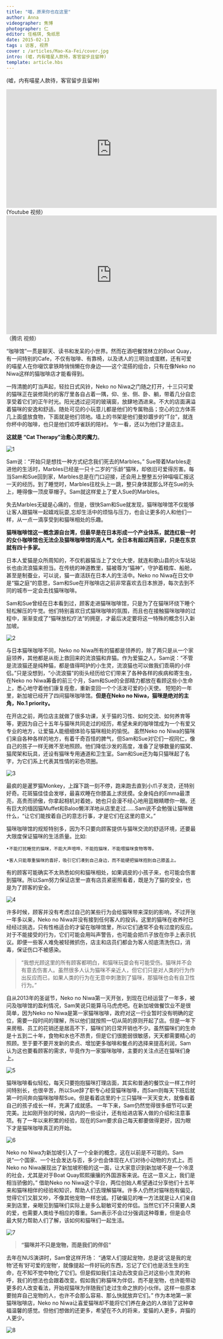 ```yaml
---
title: "喵，原来你也在这里"
author: Anna
videographer: 焦博
photographer: 仁
editor: 任格琪, 兔纸思
date: 2015-02-13
tags : 访客, 视界
cover : /articles/Mao-Ka-Fei/cover.jpg
intro: (嘘，内有喵星人款待，客官留步且留神)
template: article.hbs
---
```


(嘘，内有喵星人款待，客官留步且留神)
<span class="more"></span>

<iframe width="560" height="315" src="https://www.youtube.com/embed/KV18HYy13bI" frameborder="0" allowfullscreen></iframe>
(Youtube 视频）
<iframe width="560" height="315" src="https://www.youtube.com/embed/KV18HYy13bI" frameborder="0" allowfullscreen></iframe>
（腾讯 视频）

“咖啡馆”一贯是聊天、读书和发呆的小世界。然而在酒吧餐馆林立的Boat Quay，有一间特别的Cafe，不仅有咖啡、有靠椅，以及诱人的三明治或蛋糕，还有可爱的喵星人在你啜饮拿铁時悄悄懒在你身边——这个混搭的组合，只有在像Neko no Niwa这样的猫咖啡店才能看得到。


一阵清脆的叮当声起，轻拉日式风铃，Neko no Niwa之门随之打开，十三只可爱的猫咪正在装修简约的客厅里各自占着一隅，仰、坐、侧、卧、躺，带着几分自恋享受着它们的正午时光。阳光透过迎河的玻璃窗，放肆地洒进来。不大的店面满溢着猫咪的安逸和舒适。随处可见的小玩意儿都是他们的专属物品；空心的立方体茶几上面盛放食物，下面就是他们领地。墙上的书架是他们曼妙踱步的“T台”，就连你杯中的咖啡，也只是他们欢呼雀跃的陪衬。
乍一看，还以为他们才是店主。

**这就是 “Cat Therapy”治愈心灵的魔力**。

<div><img src="1.jpg" alt="1"/></div>	
 
Sam说：“开始只是想找一种方式纪念我们死去的Marbles。” Sue带着Marbles走进他的生活时，Marbles已经是一只十二岁的“乐龄”猫咪，却依旧可爱得厉害。每当Sam和Sue回到家，Marbles总是在门口迎接，还会用上整整五分钟喵喵汇报这一天的经历。到了睡觉时，Marbles往枕头上一跳，整只身体就那么环在Sue的头上，睡得像一顶皮草帽子。Sam就这样爱上了爱人Sue的Marbles。

失去Marbles无疑是心痛的，但是，很快Sam和Sue就发现，猫咪咖啡馆不仅能够让客人跟猫咪一起嬉戏玩耍,忘却生活中的烦恼与压力，也会让更多的人和他们一样，从一点一滴享受到和猫咪相处的乐趣。

**猫咪咖啡馆这一概念源自台湾，但最早是在日本形成一个产业体系，就连红极一时的女仆咖啡馆也无法企及猫咪咖啡馆的高人气，全日本有超过两百家，只是在东京就有四十多家。**

日本人爱猫是众所周知的，不仅机器猫当上了文化大使，就连和歌山县的火车站站长也由流浪猫来担当。在传统的神道教里，猫被尊为“猫神”，守护着粮库、船舱，甚至是制蚕业，可以说，猫一直活跃在日本人的生活中。Neko no Niwa在日文中是“猫之庭“的意思，Sam和Sue在开咖啡店之前非常喜欢去日本旅游，每次去到不同的城市一定会去找猫咪咖啡。

Sam和Sue曾经在日本看到过，顾客走进猫咪咖啡馆，只是为了在猫咪环绕下睡个轻松解压的午觉。他们特别喜欢日式猫咪咖啡的氛围，而且也在接触猫咪咖啡的过程中，渐渐变成了“猫咪放松疗法”的拥趸，才最后决定要将这一特殊的概念引入新加坡。

<div><img src="2.jpg" alt="2"/></div>	
 
与日本猫咪咖啡不同，Neko no Niwa所有的猫都是领养的，除了两只是从一个家庭领养，其他都是从街上救回来的流浪猫和弃猫。作为爱猫之人，Sam说：“不管是流浪猫还是纯种猫，都是值得呵护的小生灵，流浪猫也可以做我们乖萌的小伴侣。”只是没想到，“小流浪猫”的街头经历给它们带来了各种各样的疾病和寄生虫，在Neko no Niwa筹备的前三个月，Sam和Sue的全部精力都放在看顾这些小生命上，悉心地守着他们康复痊愈，重新变回一个个活泼可爱的小天使。
短短的一年里，新加坡已经开了四间猫咪咖啡馆。**但是在Neko no Niwa，猫咪是绝对的主角，No.1 priority。**

在开店之前，两位店主就做了很多功课，关于猫的习性、如何交流、如何养育等等，更因为自己十五年与猫咪共同走过的经历，希望未来的咖啡馆成为一个有爱又专业的地方，让爱猫人能细细体验与猫咪相处的愉悦。
虽然Neko no Niwa的猫咪们来自各种各样的地方，有着千奇百怪的脾气，但Sam和Sue对它们一视同仁，像自己的孩子一样无微不至地照顾。他们降低沙发的高度，准备了足够数量的猫窝、猫爬架和玩具，还设有猫咪专用通道和卫生室。Sam和Sue还为每只猫咪起了名字，为它们系上代表其性情的彩色项圈。

<div><img src="3.jpg" alt="3"/></div>	
 
最疯的是暹罗猫Monkey，上蹿下跳一刻不停，跑来跑去直到小爪子发烫，还特别好奇。花斑猫佳佳会发嗲，最喜欢睡在你膝盖上求抚摸。全身纯白的Emma最漂亮，高贵而骄傲，你拿起相机对着她，她也只会漫不经心地用蓝眼睛瞟你一眼。还有巨大的缅因猫Muffet和Baloo懒洋洋地从店里走过……Sam说不会勉强让猫咪做什么，“让它们能按着自己的意志行事，才是它们在这里的意义。”

猫咪咖啡馆的规矩特别多，因为不只要向顾客提供与猫咪交流的舒适环境，还要最大限度保证猫咪的生活质量。比如:

    •不能打扰睡觉的猫咪，不能大声喧哗，不能抱猫咪，不能喂猫咪食物等等。

    •客人只能尊重猫咪的喜好，吸引它们凑到自己身边，而不能硬把猫咪抱到自己膝盖上。

有的顾客可能确实不太熟悉如何和猫咪相处，如果调皮的小孩子来，也可能会伤害到猫咪。所以Sam努力保证店里一直有店员紧密照看着，既是为了猫的安全，也是为了顾客的安全。

<div><img src="4.jpg" alt="4"/></div>	
 
许多时候，顾客并没有考虑过自己的某些行为会给猫咪带来深刻的影响，不过开张一年多以来，Neko no Niwa并没有接到任何客人的投诉。这里的猫咪在收养时已经经过挑选，只有性格适合的才留在咖啡馆里，所以它们通常不会有过度的反应。对于不能接受的行为，它们可能会用叫声警告，也可能会把爪子放在你手上表示抗议。即便一些客人难免被轻微抓伤，店主和店员们都会为客人彻底清洗伤口，消毒，保证伤口不被感染。


> “我想光顾这里的所有顾客都明白，和猫咪玩耍会有可能受伤。猫咪并不会有意去伤害人。虽然很多人认为猫咪不亲近人，但它们只是对人类的行为作出反应而已，如果人类的行为在无意中刺激到了猫咪，那猫咪也会有自卫性行为。”

自从2013年的圣诞节，Neko no Niwa第一天开张，到现在已经运营了一年多，被问及咖啡馆的盈利情况，Sam笑说只能算马马虎虎吧。在新加坡做餐饮业不是很简单，因为Neko no Niwa是第一家猫咪咖啡，政府对这一行业暂时没有明确的定位，需要一段时间的理解，所以他们就按照一切从简的原则开起了店。但是一年下来房租、员工的花销还是居高不下，猫咪们的日常开销也不少。虽然猫咪们的生命是十五到二十年，食物和水也不昂贵，但是它们很脆弱很敏感，天天都需要精心的照顾。至于要不要开发新的卖点、增加更多咖啡和餐点的选择来提高利润，Sam认为这也要看顾客的需求，毕竟作为一家猫咪咖啡，主要的关注点还在猫咪们身上。
 
<div><img src="5.jpg" alt="5"/></div>	

猫咪咖啡看似轻松，每天只要抱抱猫咪打理店面，其实和普通的餐饮业一样工作时间特别长，也很辛苦，所以Sue辞了职专心经营猫咪咖啡，而Sam则每天下班后就第一时间奔向猫咪咖啡帮Sue。但是看着店里的十三只猫咪一天天变大，就像看着自己的孩子成长一样，充满了成就感。
一年下来，Sam仍然觉得很多细节可以更完美。比如刚开张的时候，店内的一些设计，还有给进店客人做的介绍和注意事项。有了一年以来积累的经验，现在的Sam要求自己每天都要做得更好，因为眼下才是猫咪咖啡真正的开始。

<div><img src="6.jpg" alt="6"/></div>	
 
Neko no Niwa为新加坡引入了一个全新的概念，这在以前是不可能的。Sam说“一个国家、一个社会发达与否，多少也会体现在人们对待小动物的方式上。而Neko no Niwa展现出了新加坡积极的这一面，让大家意识到新加坡不是一个冷漠的社会，尤其是对于Boat Quay熙熙攘攘的外国游客来说。在这一意义上，我们是相当骄傲的。”
借助Neko no Niwa这个平台，两位创始人希望通过分享他们十五年来和猫咪相伴的经验和知识，帮助人们去理解猫咪。许多人仍然对猫咪抱有偏见，觉得它们又脏又吵，不像其他宠物一样忠诚。打破偏见的唯一方法就是让人们亲自来到店里，亲眼见到猫咪们实际上是多么聪敏可爱的伴侣。当然它们不只需要人类的爱，也需要人类给予相应的尊重。Sam表示不会过分强调这种尊重，但是会尽最大努力帮助人们了解，该如何和猫咪们一起生活。

<div><img src="7.jpg" alt="7"/></div>	 

> **“猫咪并不只是宠物，而是我们的伴侣”**

去年在NUS演讲时，Sam曾这样开场：
“通常人们提起宠物，总是说‘这是我的宠物’还有‘好可爱的宠物’，就像提起一件好玩的东西，忘记了它们也是活生生的生命，在不知不觉中物化了它们。但是假如我们主动去改变自己对这些小生灵的称呼，我们的想法也会跟着改变。假如我们称猫咪为伴侣，而不是宠物，也许能带动更多的人改变看法，开始视猫咪为伴随我们走过生命之旅的小伙伴。这样一些原本要抛弃自己宠物的人，也许不会那么容易、那么快就放弃它们。”
作为本地第一家猫咪咖啡店，Neko no Niwa让喜爱猫咪却不能将它们养在身边的人体验了这种幸福温馨的感觉。但他们想做的还更多，希望在不久的将来，爱猫的人更多，弃猫的人更少。

<div><img src="8.jpg" alt="8"/></div>	
